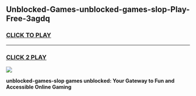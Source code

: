 
## Unblocked-Games-unblocked-games-slop-Play-Free-3agdq
<h3>
<a href="https://premium76.site?title=unblocked-games-slop&ref=18A1">CLICK TO PLAY</a></h3>
<hr>

<h3>
<a href="https://premium76.site?title=unblocked-games-slop&ref=18A1">CLICK 2 PLAY</a>
  
</h3>

<a href="https://premium76.site?title=unblocked-games-slop&ref=18A1"><img src="https://clearcache.store/games.png"></a>


**unblocked-games-slop games unblocked: Your Gateway to Fun and Accessible Online Gaming**
